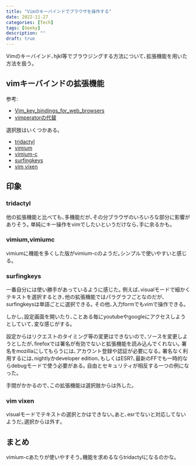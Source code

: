 ```yaml
---
title: "Vimのキーバインドでブラウザを操作する"
date: 2022-11-27
categories: [Tech]
tags: [Geeky]
description: ""
draft: true
---
```


Vimのキーバインド､hjkl等でブラウジングする方法について､拡張機能を用いた方法を扱う｡


## vimキーバインドの拡張機能
参考:
- [Vim_key_bindings_for_web_browsers](https://vim.fandom.com/wiki/Vim_key_bindings_for_web_browsers)
- [vimperatorの代替](https://github.com/vimperator/vimperator-labs)

選択肢はいくつかある｡
- [tridactyl](https://github.com/tridactyl/tridactyl)
- [vimium](https://github.com/philc/vimium)
- [vimium-c](https://github.com/gdh1995/vimium-c)
- [surfingkeys](https://github.com/brookhong/Surfingkeys)
- [vim vixen](https://github.com/ueokande/vim-vixen)


## 印象
### tridactyl
他の拡張機能と比べても､多機能だが､その分ブラウザのいろいろな部分に影響がありそう｡
単純にキー操作をvimでしたいというだけなら､手に余るかも｡

### vimium,vimiumc
vimiumに機能を多くした版がvimium-cのようだ｡シンプルで使いやすいと感じる｡

### surfingkeys
一番自分には使い勝手があっているように感じた｡
例えば､visualモードで細かくテキストを選択するとき､他の拡張機能ではパラグラフごとなのだが､surfingkeysは単語ごとに選択できる｡
その他､入力formでもvimで操作できる｡

しかし､設定画面を開いたり､ことある毎にyoutubeやgoogleにアクセスしようとしていて､変な感じがする｡

設定からはリクエストのタイミング等の変更はできないので､ソースを変更しようとしたが､firefoxでは署名が有効でないと拡張機能を読み込んでくれない｡
署名をmozillaにしてもらうには､アカウント登録や認証が必要になる｡
署名なく利用するには､nightlyかdeveloper edition､もしくはESR?､最新のFFでも一時的ならdebugモードで使う必要がある｡
自由とセキュリティが相反する一つの例になった｡

手間がかかるので､この拡張機能は選択肢からは外した｡

### vim vixen
visualモードでテキストの選択とかはできない｡あと､esrでないと対応してないようだ｡選択からは外す｡


## まとめ
vimium-cあたりが使いやすそう｡機能を求めるならtridactylになるのかな｡


